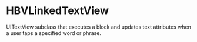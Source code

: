 HBVLinkedTextView
=================

UITextView subclass that executes a block and updates text attributes when a user taps a specified word or phrase.


